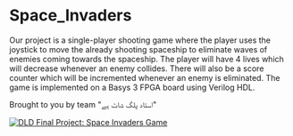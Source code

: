 # Space_Invaders

Our project is a single-player shooting game where the player uses the joystick to move the already shooting spaceship to eliminate waves of enemies coming towards the spaceship. The player will have 4 lives which will decrease whenever an enemy collides. There will also be a score counter which will be incremented whenever an enemy is eliminated. The game is implemented on a Basys 3 FPGA board using Verilog HDL. 

Brought to you by team "استاد پلگ شاٹ ہے"

[![DLD Final Project: Space Invaders Game](https://img.youtube.com/vi/2K7r7UfxI6Q/0.jpg)](https://youtu.be/2K7r7UfxI6Q "DLD Final Project: Space Invaders Game")
